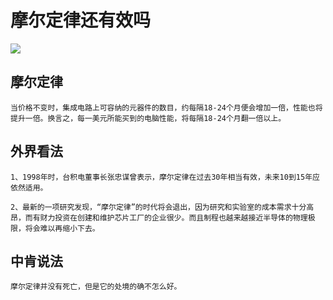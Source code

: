 # 摩尔定律还有效吗     

![](https://gss3.bdstatic.com/-Po3dSag_xI4khGkpoWK1HF6hhy/baike/c0%3Dbaike72%2C5%2C5%2C72%2C24/sign=65fda766b7003af359b7d4325443ad39/d000baa1cd11728b143ecb4dc9fcc3cec3fd2c49.jpg)
## 摩尔定律       
    当价格不变时，集成电路上可容纳的元器件的数目，约每隔18-24个月便会增加一倍，性能也将提升一倍。换言之，每一美元所能买到的电脑性能，将每隔18-24个月翻一倍以上。
## 外界看法       
    1、1998年时，台积电董事长张忠谋曾表示，摩尔定律在过去30年相当有效，未来10到15年应依然适用。          

    2、最新的一项研究发现，“摩尔定律”的时代将会退出，因为研究和实验室的成本需求十分高昂，而有财力投资在创建和维护芯片工厂的企业很少。而且制程也越来越接近半导体的物理极限，将会难以再缩小下去。     
## 中肯说法
    摩尔定律并没有死亡，但是它的处境的确不怎么好。